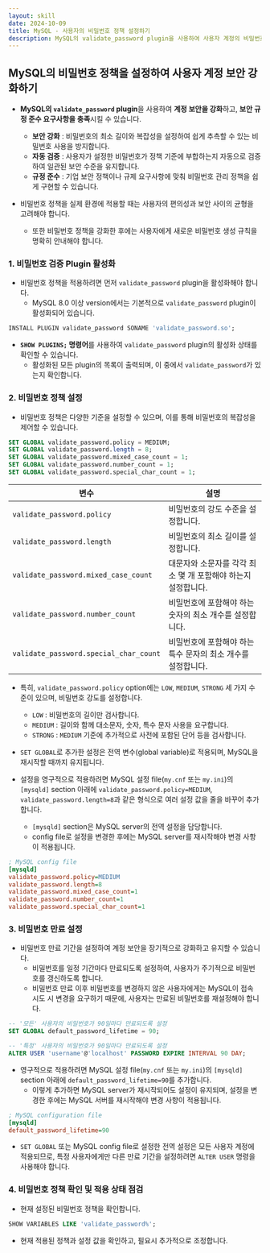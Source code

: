 ```yaml
---
layout: skill
date: 2024-10-09
title: MySQL - 사용자의 비밀번호 정책 설정하기
description: MySQL의 validate_password plugin을 사용하여 사용자 계정의 비밀번호 정책을 설정하여 보안을 강화할 수 있습니다.
---
```



## MySQL의 비밀번호 정책을 설정하여 사용자 계정 보안 강화하기

- **MySQL의 `validate_password` plugin**을 사용하여 **계정 보안을 강화**하고, **보안 규정 준수 요구사항을 충족**시킬 수 있습니다.
	- **보안 강화** : 비밀번호의 최소 길이와 복잡성을 설정하여 쉽게 추측할 수 있는 비밀번호 사용을 방지합니다.
	- **자동 검증** : 사용자가 설정한 비밀번호가 정책 기준에 부합하는지 자동으로 검증하여 일관된 보안 수준을 유지합니다.
	- **규정 준수** : 기업 보안 정책이나 규제 요구사항에 맞춰 비밀번호 관리 정책을 쉽게 구현할 수 있습니다.

- 비밀번호 정책을 실제 환경에 적용할 때는 사용자의 편의성과 보안 사이의 균형을 고려해야 합니다.
	- 또한 비밀번호 정책을 강화한 후에는 사용자에게 새로운 비밀번호 생성 규칙을 명확히 안내해야 합니다.


### 1. 비밀번호 검증 Plugin 활성화

- 비밀번호 정책을 적용하려면 먼저 `validate_password` plugin을 활성화해야 합니다.
	- MySQL 8.0 이상 version에서는 기본적으로 `validate_password` plugin이 활성화되어 있습니다.

```sql
INSTALL PLUGIN validate_password SONAME 'validate_password.so';
```

- **`SHOW PLUGINS;` 명령어**를 사용하여 `validate_password` plugin의 활성화 상태를 확인할 수 있습니다.
	- 활성화된 모든 plugin의 목록이 출력되며, 이 중에서 `validate_password`가 있는지 확인합니다.


### 2. 비밀번호 정책 설정

- 비밀번호 정책은 다양한 기준을 설정할 수 있으며, 이를 통해 비밀번호의 복잡성을 제어할 수 있습니다.

```sql
SET GLOBAL validate_password.policy = MEDIUM;
SET GLOBAL validate_password.length = 8;
SET GLOBAL validate_password.mixed_case_count = 1;
SET GLOBAL validate_password.number_count = 1;
SET GLOBAL validate_password.special_char_count = 1;
```

| 변수 | 설명 |
| --- | --- |
| `validate_password.policy` | 비밀번호의 강도 수준을 설정합니다. |
| `validate_password.length` | 비밀번호의 최소 길이를 설정합니다. |
| `validate_password.mixed_case_count` | 대문자와 소문자를 각각 최소 몇 개 포함해야 하는지 설정합니다. |
| `validate_password.number_count` | 비밀번호에 포함해야 하는 숫자의 최소 개수를 설정합니다. |
| `validate_password.special_char_count` | 비밀번호에 포함해야 하는 특수 문자의 최소 개수를 설정합니다. |

- 특히, `validate_password.policy` option에는 `LOW`, `MEDIUM`, `STRONG` 세 가지 수준이 있으며, 비밀번호 강도를 설정합니다.
	- `LOW` : 비밀번호의 길이만 검사합니다.
	- `MEDIUM` : 길이와 함께 대소문자, 숫자, 특수 문자 사용을 요구합니다.
	- `STRONG` : `MEDIUM` 기준에 추가적으로 사전에 포함된 단어 등을 검사합니다.

- `SET GLOBAL`로 추가한 설정은 전역 변수(global variable)로 적용되며, MySQL을 재시작할 때까지 유지됩니다.

- 설정을 영구적으로 적용하려면 MySQL 설정 file(`my.cnf` 또는 `my.ini`)의 `[mysqld]` section 아래에 `validate_password.policy=MEDIUM`, `validate_password.length=8`과 같은 형식으로 여러 설정 값을 줄을 바꾸어 추가합니다.
	- `[mysqld]` section은 MySQL server의 전역 설정을 담당합니다.
	- config file로 설정을 변경한 후에는 MySQL server를 재시작해야 변경 사항이 적용됩니다.

```ini
; MySQL config file
[mysqld]
validate_password.policy=MEDIUM
validate_password.length=8
validate_password.mixed_case_count=1
validate_password.number_count=1
validate_password.special_char_count=1
```


### 3. 비밀번호 만료 설정

- 비밀번호 만료 기간을 설정하여 계정 보안을 장기적으로 강화하고 유지할 수 있습니다.
	- 비밀번호를 일정 기간마다 만료되도록 설정하여, 사용자가 주기적으로 비밀번호를 갱신하도록 합니다.
	- 비밀번호 만료 이후 비밀번호를 변경하지 않은 사용자에게는 MySQL이 접속 시도 시 변경을 요구하기 때문에, 사용자는 만료된 비밀번호를 재설정해야 합니다.

```sql
-- '모든' 사용자의 비밀번호가 90일마다 만료되도록 설정
SET GLOBAL default_password_lifetime = 90;

-- '특정' 사용자의 비밀번호가 90일마다 만료되도록 설정
ALTER USER 'username'@'localhost' PASSWORD EXPIRE INTERVAL 90 DAY;
```

- 영구적으로 적용하려면 MySQL 설정 file(`my.cnf` 또는 `my.ini`)의 `[mysqld]` section 아래에 `default_password_lifetime=90`를 추가합니다.
	- 이렇게 추가하면 MySQL server가 재시작되어도 설정이 유지되며, 설정을 변경한 후에는 MySQL 서버를 재시작해야 변경 사항이 적용됩니다.

```ini
; MySQL configuration file
[mysqld]
default_password_lifetime=90
```

- `SET GLOBAL` 또는 MySQL config file로 설정한 전역 설정은 모든 사용자 계정에 적용되므로, 특정 사용자에게만 다른 만료 기간을 설정하려면 `ALTER USER` 명령을 사용해야 합니다.


### 4. 비밀번호 정책 확인 및 적용 상태 점검

- 현재 설정된 비밀번호 정책을 확인합니다.

```sql
SHOW VARIABLES LIKE 'validate_password%';
```

- 현재 적용된 정책과 설정 값을 확인하고, 필요시 추가적으로 조정합니다.
